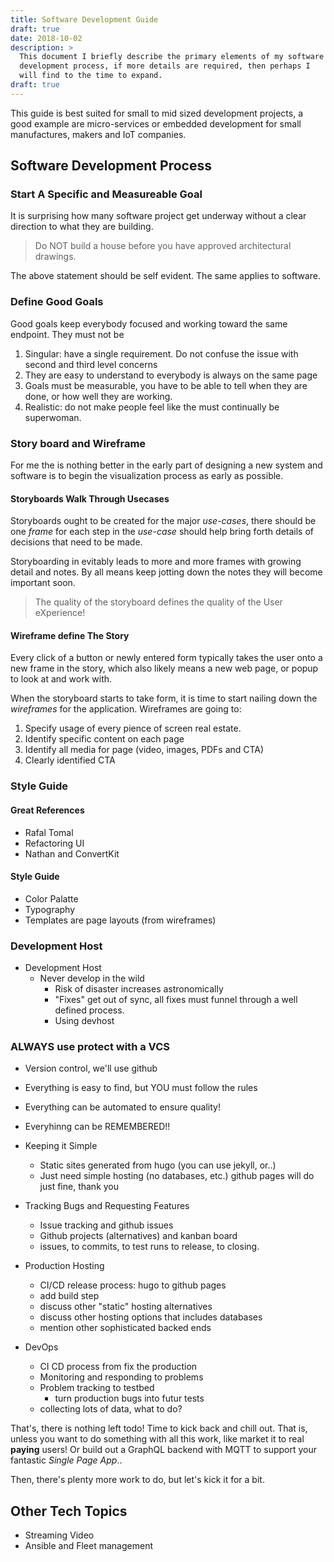 ```yaml
---
title: Software Development Guide
draft: true
date: 2018-10-02
description: >
  This document I briefly describe the primary elements of my software
  development process, if more details are required, then perhaps I
  will find to the time to expand.
draft: true
---
```


This guide is best suited for small to mid sized development projects,
a good example are micro-services or embedded development for small
manufactures, makers and IoT companies.
<!--more-->

## Software Development Process

### Start A Specific and Measureable Goal

It is surprising how many software project get underway without a
clear direction to what they are building.

> Do NOT build a house before you have approved architectural
> drawings.

The above statement should be self evident. The same applies to
software.

### Define Good Goals

Good goals keep everybody focused and working toward the same
endpoint. They must not be 

1. Singular: have a single requirement. Do not confuse the issue with
   second and third level concerns
2. They are easy to understand to everybody is always on the same page
3. Goals must be measurable, you have to be able to tell when they are
   done, or how well they are working.
4. Realistic: do not make people feel like the must continually be
   superwoman.

### Story board and Wireframe

For me the is nothing better in the early part of designing a new
system and software is to begin the visualization process as early as
possible. 

#### Storyboards Walk Through Usecases

Storyboards ought to be created for the major _use-cases_, there should
be one _frame_ for each step in the _use-case_ should help bring forth
details of decisions that need to be made.

Storyboarding in evitably leads to more and more frames with growing
detail and notes.  By all means keep jotting down the notes they will
become important soon.

> The quality of the storyboard defines the quality of the User
> eXperience! 

#### Wireframe define The Story

Every click of a button or newly entered form typically takes the user
onto a new frame in the story, which also likely means a new web page,
or popup to look at and work with.

When the storyboard starts to take form, it is time to start nailing
down the _wireframes_ for the application.  Wireframes are going to:

1. Specify usage of every pience of screen real estate.
2. Identify specific content on each page
3. Identify all media for page (video, images, PDFs and CTA)
4. Clearly identified CTA

### Style Guide

#### Great References
- Rafal Tomal
- Refactoring UI
- Nathan and ConvertKit

#### Style Guide

- Color Palatte
- Typography
- Templates are page layouts (from wireframes)

### Development Host

- Development Host
  - Never develop in the wild
	- Risk of disaster increases astronomically
	- "Fixes" get out of sync, all fixes must funnel through a well
      defined process.
	- Using devhost

### ALWAYS use protect with a VCS

- Version control, we'll use github
- Everything is easy to find, but YOU must follow the rules
- Everything can be automated to ensure quality!
- Everyhinng can be REMEMBERED!!

- Keeping it Simple
  - Static sites generated from hugo (you can use jekyll, or..)
  - Just need simple hosting (no databases, etc.) github pages will do
    just fine, thank you
- Tracking Bugs and Requesting Features
  - Issue tracking and github issues
  - Github projects (alternatives) and kanban board
  - issues, to commits, to test runs to release, to closing.
- Production Hosting
  - CI/CD release process: hugo to github pages
  - add build step
  - discuss other "static" hosting alternatives
  - discuss other hosting options that includes databases
  - mention other sophisticated backed ends
- DevOps
  - CI CD process from fix the production
  - Monitoring and responding to problems
  - Problem tracking to testbed
	- turn production bugs into futur tests
  - collecting lots of data, what to do?


That's, there is nothing left todo! Time to kick back and chill out.
That is, unless you want to do something with all this work, like
market it to real **paying** users!  Or build out a GraphQL backend
with MQTT to support your fantastic _Single Page App_..

Then, there's plenty more work to do, but let's kick it for a bit.

## Other Tech Topics

- Streaming Video
- Ansible and Fleet management
